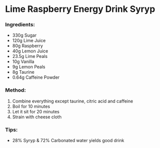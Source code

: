 # Lime Raspberry Energy Drink Syryp

### Ingredients:
- 330g Sugar
- 120g Lime Juice
- 80g Raspberry
- 40g Lemon Juice
- 23.5g Lime Peals
- 10g Vanilla
- 9g Lemon Peals
- 8g Taurine
- 0.64g Caffeine Powder

### Method:
1. Combine everything except taurine, citric acid and caffeine
2. Boil for 10 minutes
3. Let it sit for 20 minutes
4. Strain with cheese cloth

### Tips:
- 28% Syryp & 72% Carbonated water yields good drink 
